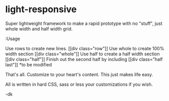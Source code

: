 light-responsive
================

Super lightweight framework to make a rapid prototype with no "stuff", just whole width and half width grid.

:Usage

Use rows to create new lines. [[div class="row"]]
Use whole to create 100% width section [[div class="whole"]]
Use half to create a half width section [[div class="half"]]
Finish out the second half by including [[div class="half last"]] *to be modified

That's all. Customize to your heart's content. This just makes life easy.

All is written in hard CSS, sass or less your customizations if you wish.

-dk
